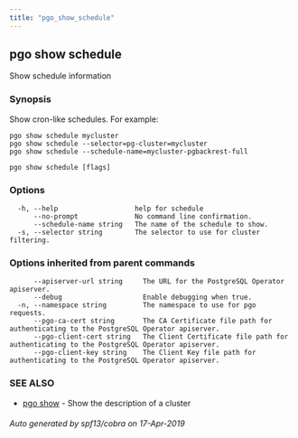 ```yaml
---
title: "pgo_show_schedule"
---
```

## pgo show schedule

Show schedule information

### Synopsis

Show cron-like schedules.  For example:

	pgo show schedule mycluster
	pgo show schedule --selector=pg-cluster=mycluster
	pgo show schedule --schedule-name=mycluster-pgbackrest-full

```
pgo show schedule [flags]
```

### Options

```
  -h, --help                   help for schedule
      --no-prompt              No command line confirmation.
      --schedule-name string   The name of the schedule to show.
  -s, --selector string        The selector to use for cluster filtering.
```

### Options inherited from parent commands

```
      --apiserver-url string     The URL for the PostgreSQL Operator apiserver.
      --debug                    Enable debugging when true.
  -n, --namespace string         The namespace to use for pgo requests.
      --pgo-ca-cert string       The CA Certificate file path for authenticating to the PostgreSQL Operator apiserver.
      --pgo-client-cert string   The Client Certificate file path for authenticating to the PostgreSQL Operator apiserver.
      --pgo-client-key string    The Client Key file path for authenticating to the PostgreSQL Operator apiserver.
```

### SEE ALSO

* [pgo show](/operatorcli/cli/pgo_show/)	 - Show the description of a cluster

###### Auto generated by spf13/cobra on 17-Apr-2019
